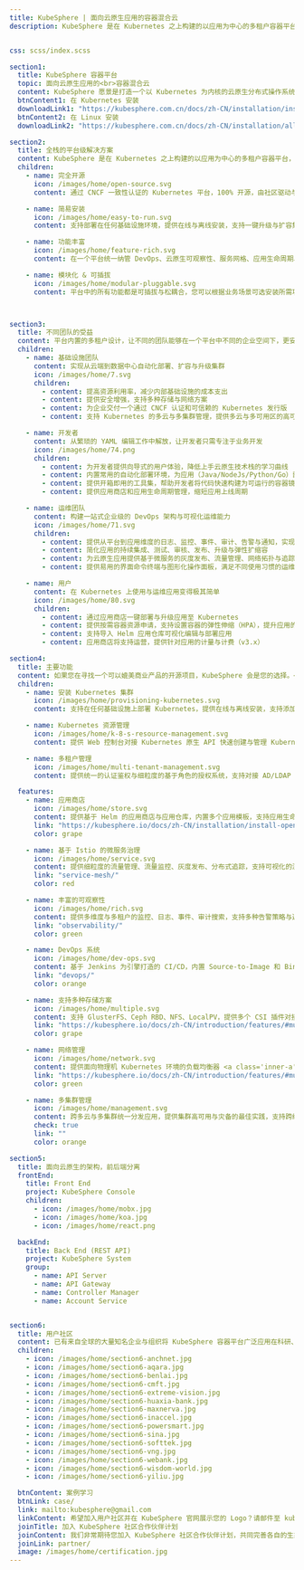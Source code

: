 ```yaml
---
title: KubeSphere | 面向云原生应用的容器混合云
description: KubeSphere 是在 Kubernetes 之上构建的以应用为中心的多租户容器平台，提供全栈的 IT 自动化运维的能力，简化企业的 DevOps 工作流。KubeSphere 提供了运维友好的向导式操作界面，帮助企业快速构建一个强大和功能丰富的容器云平台。


css: scss/index.scss

section1:
  title: KubeSphere 容器平台
  topic: 面向云原生应用的<br>容器混合云
  content: KubeSphere 愿景是打造一个以 Kubernetes 为内核的云原生分布式操作系统，它的架构可以非常方便地使第三方应用与云原生生态组件进行即插即用（plug-and-play）的集成，支持云原生应用在多云与多集群的统一分发和运维管理。
  btnContent1: 在 Kubernetes 安装
  downloadLink1: "https://kubesphere.com.cn/docs/zh-CN/installation/install-on-k8s/"
  btnContent2: 在 Linux 安装
  downloadLink2: "https://kubesphere.com.cn/docs/zh-CN/installation/all-in-one/"

section2:
  title: 全栈的平台级解决方案
  content: KubeSphere 是在 Kubernetes 之上构建的以应用为中心的多租户容器平台，提供全栈的 IT 自动化运维的能力，简化企业的 DevOps 工作流。KubeSphere 提供了运维友好的向导式操作界面，帮助企业快速构建一个强大和功能丰富的容器云平台。
  children:
    - name: 完全开源
      icon: /images/home/open-source.svg
      content: 通过 CNCF 一致性认证的 Kubernetes 平台，100% 开源，由社区驱动与开发

    - name: 简易安装
      icon: /images/home/easy-to-run.svg
      content: 支持部署在任何基础设施环境，提供在线与离线安装，支持一键升级与扩容集群

    - name: 功能丰富
      icon: /images/home/feature-rich.svg
      content: 在一个平台统一纳管 DevOps、云原生可观察性、服务网格、应用生命周期、多租户、多集群、存储与网络

    - name: 模块化 & 可插拔
      icon: /images/home/modular-pluggable.svg
      content: 平台中的所有功能都是可插拔与松耦合，您可以根据业务场景可选安装所需功能组件



section3:
  title: 不同团队的受益
  content: 平台内置的多租户设计，让不同的团队能够在一个平台中不同的企业空间下，更安全地从云端到边缘部署云原生应用。开发者通过界面点击即可快速部署项目，平台内置丰富的云原生可观察性与 DevOps 工具集帮助运维人员定位问题和快速交付。KubeSphere 还能帮助基础设施团队在数据中心与多个云上高效地部署与运维多集群，避免单一云厂商绑定。
  children:
    - name: 基础设施团队
      content: 实现从云端到数据中心自动化部署、扩容与升级集群
      icon: /images/home/7.svg
      children:
        - content: 提高资源利用率，减少内部基础设施的成本支出
        - content: 提供安全增强，支持多种存储与网络方案
        - content: 为企业交付一个通过 CNCF 认证和可信赖的 Kubernetes 发行版
        - content: 支持 Kubernetes 的多云与多集群管理，提供多云与多可用区的高可用

    - name: 开发者
      content: 从繁琐的 YAML 编辑工作中解放，让开发者只需专注于业务开发
      icon: /images/home/74.png
      children:
        - content: 为开发者提供向导式的用户体验，降低上手云原生技术栈的学习曲线
        - content: 内置常用的自动化部署环境，为应用（Java/NodeJs/Python/Go）部署提供定制化的容器运行环境
        - content: 提供开箱即用的工具集，帮助开发者将代码快速构建为可运行的容器镜像，提高开发效率
        - content: 提供应用商店和应用生命周期管理，缩短应用上线周期

    - name: 运维团队
      content: 构建一站式企业级的 DevOps 架构与可视化运维能力
      icon: /images/home/71.svg
      children:
        - content: 提供从平台到应用维度的日志、监控、事件、审计、告警与通知，实现集中式与多租户隔离的可观察性
        - content: 简化应用的持续集成、测试、审核、发布、升级与弹性扩缩容
        - content: 为云原生应用提供基于微服务的灰度发布、流量管理、网络拓扑与追踪
        - content: 提供易用的界面命令终端与图形化操作面板，满足不同使用习惯的运维人员

    - name: 用户
      content: 在 Kubernetes 上使用与运维应用变得极其简单
      icon: /images/home/80.svg
      children:
        - content: 通过应用商店一键部署与升级应用至 Kubernetes
        - content: 提供按需容器资源申请，支持设置容器的弹性伸缩（HPA），提升应用的可靠性与灵活性
        - content: 支持导入 Helm 应用仓库可视化编辑与部署应用
        - content: 应用商店将支持运营，提供针对应用的计量与计费（v3.x）

section4:
  title: 主要功能
  content: 如果您在寻找一个可以媲美商业产品的开源项目，KubeSphere 会是您的选择。<br> <br>我们在 <a class='inner-a' target='_blank' href='https://github.com/kubesphere/kubesphere/blob/master/docs/roadmap.md'>RoadMap</a> 列出了下一个版本的规划，欢迎所有人为社区提供您的需求、建议与反馈。
  children:
    - name: 安装 Kubernetes 集群
      icon: /images/home/provisioning-kubernetes.svg
      content: 支持在任何基础设施上部署 Kubernetes，提供在线与离线安装，支持添加 GPU 节点

    - name: Kubernetes 资源管理
      icon: /images/home/k-8-s-resource-management.svg
      content: 提供 Web 控制台对接 Kubernetes 原生 API 快速创建与管理 Kubernetes 资源，内置多维度的可观测性

    - name: 多租户管理
      icon: /images/home/multi-tenant-management.svg
      content: 提供统一的认证鉴权与细粒度的基于角色的授权系统，支持对接 AD/LDAP

  features:
    - name: 应用商店
      icon: /images/home/store.svg
      content: 提供基于 Helm 的应用商店与应用仓库，内置多个应用模板，支持应用生命周期管理
      link: "https://kubesphere.io/docs/zh-CN/installation/install-openpitrix/"
      color: grape

    - name: 基于 Istio 的微服务治理
      icon: /images/home/service.svg
      content: 提供细粒度的流量管理、流量监控、灰度发布、分布式追踪，支持可视化的流量拓扑
      link: "service-mesh/"
      color: red

    - name: 丰富的可观察性
      icon: /images/home/rich.svg
      content: 提供多维度与多租户的监控、日志、事件、审计搜索，支持多种告警策略与通知渠道，支持日志转发
      link: "observability/"
      color: green

    - name: DevOps 系统
      icon: /images/home/dev-ops.svg
      content: 基于 Jenkins 为引擎打造的 CI/CD，内置 Source-to-Image 和 Binary-to-Image 自动化打包部署工具
      link: "devops/"
      color: orange

    - name: 支持多种存储方案
      icon: /images/home/multiple.svg
      content: 支持 GlusterFS、Ceph RBD、NFS、LocalPV，提供多个 CSI 插件对接使用云上的企业级存储产品
      link: "https://kubesphere.io/docs/zh-CN/introduction/features/#multiple-storage-solutions-support"
      color: grape

    - name: 网络管理
      icon: /images/home/network.svg
      content: 提供面向物理机 Kubernetes 环境的负载均衡器 <a class='inner-a' target='_blank' href='https://porterlb.io'>Porter</a>，支持网络策略的可视化管理，支持 Calico 与 Flannel CNI
      link: "https://kubesphere.io/docs/zh-CN/introduction/features/#multiple-network-solutions-support"
      color: green

    - name: 多集群管理
      icon: /images/home/management.svg
      content: 跨多云与多集群统一分发应用，提供集群高可用与灾备的最佳实践，支持跨级群的可观察性
      check: true
      link: ""
      color: orange

section5:
  title: 面向云原生的架构，前后端分离
  frontEnd:
    title: Front End
    project: KubeSphere Console
    children:
      - icon: /images/home/mobx.jpg
      - icon: /images/home/koa.jpg
      - icon: /images/home/react.png

  backEnd:
    title: Back End (REST API)
    project: KubeSphere System
    group:
      - name: API Server
      - name: API Gateway
      - name: Controller Manager
      - name: Account Service


section6:
  title: 用户社区
  content: 已有来自全球的大量知名企业与组织将 KubeSphere 容器平台广泛应用在科研、生产环境以及他们的商业产品中，</br> 点击 <a class='inner-a' target='_blank' href='case/'>案例学习</a> 查看更详细的典型用户的实践案例文章。
  children:
    - icon: /images/home/section6-anchnet.jpg
    - icon: /images/home/section6-aqara.jpg
    - icon: /images/home/section6-benlai.jpg
    - icon: /images/home/section6-cmft.jpg
    - icon: /images/home/section6-extreme-vision.jpg
    - icon: /images/home/section6-huaxia-bank.jpg
    - icon: /images/home/section6-maxnerva.jpg
    - icon: /images/home/section6-inaccel.jpg
    - icon: /images/home/section6-powersmart.jpg
    - icon: /images/home/section6-sina.jpg
    - icon: /images/home/section6-softtek.jpg
    - icon: /images/home/section6-vng.jpg
    - icon: /images/home/section6-webank.jpg
    - icon: /images/home/section6-wisdom-world.jpg
    - icon: /images/home/section6-yiliu.jpg

  btnContent: 案例学习
  btnLink: case/
  link: mailto:kubesphere@gmail.com
  linkContent: 希望加入用户社区并在 KubeSphere 官网展示您的 Logo？请邮件至 kubesphere@gmail.com
  joinTitle: 加入 KubeSphere 社区合作伙伴计划
  joinContent: 我们非常期待您加入 KubeSphere 社区合作伙伴计划，共同完善各自的生态，加速您的业务增长。
  joinLink: partner/
  image: /images/home/certification.jpg
---
```

